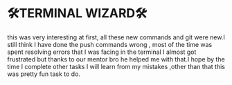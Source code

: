 # :hammer_and_wrench:TERMINAL  WIZARD:hammer_and_wrench:
this was very interesting at first, all these new commands and git were new.I still think I have done the push commands wrong , most of the time was spent resolving errors that I was facing in the terminal I almost got frustrated but thanks to our mentor bro he helped me with that.I hope by the time I complete other tasks I will learn from my mistakes ,other than that this was pretty fun task to do.
